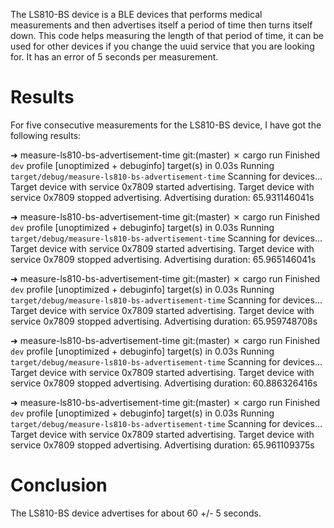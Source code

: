The LS810-BS device is a BLE devices that performs medical measurements and then advertises itself a period of time then turns itself down. This code helps measuring the length of that period of time, it can be used for other devices if you change the uuid service that you are looking for. It has an error of 5 seconds per measurement.

# Results
For five consecutive measurements for the LS810-BS device, I have got the following results:

➜  measure-ls810-bs-advertisement-time git:(master) ✗ cargo run
    Finished `dev` profile [unoptimized + debuginfo] target(s) in 0.03s
     Running `target/debug/measure-ls810-bs-advertisement-time`
Scanning for devices...
Target device with service 0x7809 started advertising.
Target device with service 0x7809 stopped advertising.
Advertising duration: 65.931146041s

➜  measure-ls810-bs-advertisement-time git:(master) ✗ cargo run
    Finished `dev` profile [unoptimized + debuginfo] target(s) in 0.03s
     Running `target/debug/measure-ls810-bs-advertisement-time`
Scanning for devices...
Target device with service 0x7809 started advertising.
Target device with service 0x7809 stopped advertising.
Advertising duration: 65.965146041s

➜  measure-ls810-bs-advertisement-time git:(master) ✗ cargo run
    Finished `dev` profile [unoptimized + debuginfo] target(s) in 0.03s
     Running `target/debug/measure-ls810-bs-advertisement-time`
Scanning for devices...
Target device with service 0x7809 started advertising.
Target device with service 0x7809 stopped advertising.
Advertising duration: 65.959748708s

➜  measure-ls810-bs-advertisement-time git:(master) ✗ cargo run
    Finished `dev` profile [unoptimized + debuginfo] target(s) in 0.03s
     Running `target/debug/measure-ls810-bs-advertisement-time`
Scanning for devices...
Target device with service 0x7809 started advertising.
Target device with service 0x7809 stopped advertising.
Advertising duration: 60.886326416s

➜  measure-ls810-bs-advertisement-time git:(master) ✗ cargo run
    Finished `dev` profile [unoptimized + debuginfo] target(s) in 0.03s
     Running `target/debug/measure-ls810-bs-advertisement-time`
Scanning for devices...
Target device with service 0x7809 started advertising.
Target device with service 0x7809 stopped advertising.
Advertising duration: 65.961109375s

# Conclusion

The LS810-BS device advertises for about 60 +/- 5 seconds. 